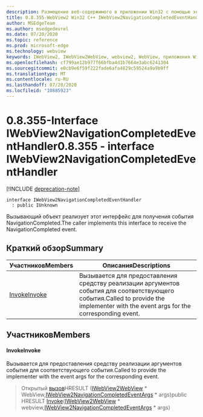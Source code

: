 ```yaml
---
description: Размещение веб-содержимого в приложении Win32 с помощью элемента управления Microsoft Edge WebView2
title: 0.8.355-WebView2 Win32 C++ IWebView2NavigationCompletedEventHandler
author: MSEdgeTeam
ms.author: msedgedevrel
ms.date: 07/20/2020
ms.topic: reference
ms.prod: microsoft-edge
ms.technology: webview
keywords: IWebView2, IWebView2WebView, webview2, WebView, приложения Win32, Win32, EDGE
ms.openlocfilehash: cf799ae12b977f66bfba4d1b7664e3abc6241304
ms.sourcegitcommit: e0cb9e6f59f222fade6afa4829c59524a9a9b9ff
ms.translationtype: MT
ms.contentlocale: ru-RU
ms.lasthandoff: 07/20/2020
ms.locfileid: "10885923"
---
```

# <span data-ttu-id="7ed6f-104">0.8.355-Interface IWebView2NavigationCompletedEventHandler</span><span class="sxs-lookup"><span data-stu-id="7ed6f-104">0.8.355 - interface IWebView2NavigationCompletedEventHandler</span></span> 

[!INCLUDE [deprecation-note](../../includes/deprecation-note.md)]

```
interface IWebView2NavigationCompletedEventHandler
  : public IUnknown
```

<span data-ttu-id="7ed6f-105">Вызывающий объект реализует этот интерфейс для получения события NavigationCompleted.</span><span class="sxs-lookup"><span data-stu-id="7ed6f-105">The caller implements this interface to receive the NavigationCompleted event.</span></span>

## <span data-ttu-id="7ed6f-106">Краткий обзор</span><span class="sxs-lookup"><span data-stu-id="7ed6f-106">Summary</span></span>

 <span data-ttu-id="7ed6f-107">Участников</span><span class="sxs-lookup"><span data-stu-id="7ed6f-107">Members</span></span>                        | <span data-ttu-id="7ed6f-108">Описания</span><span class="sxs-lookup"><span data-stu-id="7ed6f-108">Descriptions</span></span>
--------------------------------|---------------------------------------------
[<span data-ttu-id="7ed6f-109">Invoke</span><span class="sxs-lookup"><span data-stu-id="7ed6f-109">Invoke</span></span>](#invoke) | <span data-ttu-id="7ed6f-110">Вызывается для предоставления средству реализации аргументов события для соответствующего события.</span><span class="sxs-lookup"><span data-stu-id="7ed6f-110">Called to provide the implementer with the event args for the corresponding event.</span></span>

## <span data-ttu-id="7ed6f-111">Участников</span><span class="sxs-lookup"><span data-stu-id="7ed6f-111">Members</span></span>

#### <span data-ttu-id="7ed6f-112">Invoke</span><span class="sxs-lookup"><span data-stu-id="7ed6f-112">Invoke</span></span> 

<span data-ttu-id="7ed6f-113">Вызывается для предоставления средству реализации аргументов события для соответствующего события.</span><span class="sxs-lookup"><span data-stu-id="7ed6f-113">Called to provide the implementer with the event args for the corresponding event.</span></span>

> <span data-ttu-id="7ed6f-114">Открытый [вызов](#invoke)HRESULT ([IWebView2WebView](IWebView2WebView.md) \* WebView,[IWebView2NavigationCompletedEventArgs](IWebView2NavigationCompletedEventArgs.md) \* args)</span><span class="sxs-lookup"><span data-stu-id="7ed6f-114">public HRESULT [Invoke](#invoke)([IWebView2WebView](IWebView2WebView.md) \* webview,[IWebView2NavigationCompletedEventArgs](IWebView2NavigationCompletedEventArgs.md) \* args)</span></span>

